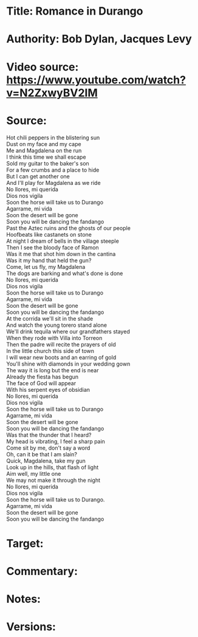 # Title: Romance in Durango

# Authority: Bob Dylan, Jacques Levy

# Video source: https://www.youtube.com/watch?v=N2ZxwyBV2IM

# Source:
Hot chili peppers in the blistering sun  
Dust on my face and my cape  
Me and Magdalena on the run  
I think this time we shall escape  
Sold my guitar to the baker's son  
For a few crumbs and a place to hide  
But I can get another one  
And I'll play for Magdalena as we ride  
No llores, mi querida  
Dios nos vigila  
Soon the horse will take us to Durango  
Agarrame, mi vida  
Soon the desert will be gone  
Soon you will be dancing the fandango  
Past the Aztec ruins and the ghosts of our people  
Hoofbeats like castanets on stone  
At night I dream of bells in the village steeple  
Then I see the bloody face of Ramon  
Was it me that shot him down in the cantina  
Was it my hand that held the gun?  
Come, let us fly, my Magdalena  
The dogs are barking and what's done is done  
No llores, mi querida  
Dios nos vigila  
Soon the horse will take us to Durango  
Agarrame, mi vida  
Soon the desert will be gone  
Soon you will be dancing the fandango  
At the corrida we'll sit in the shade  
And watch the young torero stand alone  
We'll drink tequila where our grandfathers stayed  
When they rode with Villa into Torreon  
Then the padre will recite the prayers of old  
In the little church this side of town  
I will wear new boots and an earring of gold  
You'll shine with diamonds in your wedding gown  
The way it is long but the end is near  
Already the fiesta has begun  
The face of God will appear  
With his serpent eyes of obsidian  
No llores, mi querida  
Dios nos vigila  
Soon the horse will take us to Durango  
Agarrame, mi vida  
Soon the desert will be gone  
Soon you will be dancing the fandango  
Was that the thunder that I heard?  
My head is vibrating, I feel a sharp pain  
Come sit by me, don't say a word  
Oh, can it be that I am slain?  
Quick, Magdalena, take my gun  
Look up in the hills, that flash of light  
Aim well, my little one  
We may not make it through the night  
No llores, mi querida  
Dios nos vigila  
Soon the horse will take us to Durango.  
Agarrame, mi vida  
Soon the desert will be gone  
Soon you will be dancing the fandango  

# Target:  

# Commentary:  

# Notes:  

# Versions:  